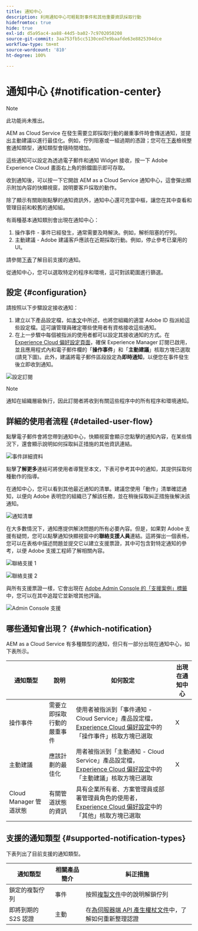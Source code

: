 ```yaml
---
title: 通知中心
description: 利用通知中心可輕鬆對事件和其他重要資訊採取行動
hidefromtoc: true
hide: true
exl-id: d5a95ac4-aa88-44d5-ba02-7c9702050208
source-git-commit: 3aa753fb5cc5130ced7e9baafde63e8825394dce
workflow-type: tm+mt
source-wordcount: '810'
ht-degree: 100%

---
```


# 通知中心 {#notification-center}

>[!NOTE]
>此功能尚未推出。

AEM as Cloud Service 在發生需要立即採取行動的嚴重事件時會傳送通知，並提出主動建議以進行最佳化。例如，佇列阻塞或一組過期的憑證；您可在[下表](#supported-notification-types)檢視整套通知類型，通知類型會隨時間增加。

這些通知可以設定為透過電子郵件和通知 Widget 接收，按一下 Adobe Experience Cloud 畫面右上角的鈴鐺圖示即可存取。

收到通知後，可以按一下它開啟 AEM as a Cloud Service 通知中心，這會彈出顯示附加內容的快顯視窗，說明要客戶採取的動作。

除了顯示有關剛剛點擊的通知資訊外，通知中心還可充當中樞，讓您在其中查看和管理目前和較舊的通知組。<!-- It can be accessed directly at the url TBD (Alexandru: I'm intentionally keeping it TBD for now so customers don't find it) -->

有兩種基本通知類別會出現在通知中心：

1. 操作事件 - 事件已經發生，通常需要及時解決。例如，解析阻塞的佇列。
1. 主動建議 - Adobe 建議客戶應該在近期採取行動。例如，停止參考已棄用的 UI。

請參閱[下表](#supported-notification-types)了解目前支援的通知。

從通知中心，您可以選取特定的程序和環境，這可對該範圍進行篩選。

## 設定 {#configuration}

請按照以下步驟設定接收通知：

1. 建立以下產品設定檔，如[本文](/help/journey-onboarding/notification-profiles.md)中所述，也將您組織的適當 Adobe ID 指派給這些設定檔。這可讓管理員確定哪些使用者有資格接收這些通知。
1. 在上一步驟中每個被指派的使用者都可以設定其接收通知的方式。在 [Experience Cloud 偏好設定頁面](https://experience.adobe.com/preferences/notification-section)，確保 Experience Manager 訂閱已啟用，並且應用程式內和電子郵件欄的「**操作事件**」和「**主動建議**」核取方塊已選取 (請見下圖)。此外，建議將電子郵件區段設定為&#x200B;**即時通知**，以便您在事件發生後立即收到通知。

![設定訂閱](/help/operations/assets/configure-subscriptions.png)

>[!NOTE]
>通知在組織層級執行，因此訂閱者將收到有關這些程序中的所有程序和環境通知。

## 詳細的使用者流程 {#detailed-user-flow}

點擊電子郵件會將您帶到通知中心，快顯視窗會顯示您點擊的通知內容，在某些情況下，還會顯示說明如何採取糾正措施的其他資訊連結。

![事件詳細資料](/help/operations/assets/incident-details.png)

點擊&#x200B;**了解更多**&#x200B;連結可將使用者導覽至本文，下表可參考其中的通知，其提供採取何種動作的指導。

在通知中心，您可以看到其他最近通知的清單。建議您使用「動作」清單確認通知，以便向 Adobe 表明您的組織已了解該任務，並在稍後採取糾正措施後解決該通知。

![通知清單](/help/operations/assets/notification-list.png)

在大多數情況下，通知應提供解決問題的所有必要內容。但是，如果對 Adobe 支援有疑問，您可以點擊通知快顯視窗中的&#x200B;**聯絡支援人員**&#x200B;連結。這將彈出一個表格，您可以在表格中描述問題並提交它以建立支援票證，其中可包含對特定通知的參考，以便 Adobe 支援工程師了解相關內容。

![聯絡支援 1](/help/operations/assets/contact-support1.png)

![聯絡支援 2](/help/operations/assets/contact-support2.png)

與所有支援票證一樣，它會出現在 [Adobe Admin Console 的「支援案例」標籤](https://helpx.adobe.com/tw/enterprise/using/support-for-enterprise.html)中，您可以在其中追蹤它並新增其他評論。

![Admin Console 支援](/help/operations/assets/admin-console-support.png)

## 哪些通知會出現？ {#which-notification}

AEM as a Cloud Service 有多種類型的通知，但只有一部分出現在通知中心，如下表所示。

| 通知類型 | 說明 | 如何設定 | 出現在通知中心 |
|---|---|---|---|
| 操作事件 | 需要立即採取行動的嚴重事件 | 使用者被指派到「事件通知 - Cloud Service」產品設定檔，[Experience Cloud 偏好設定](https://experience.adobe.com/preferences)中的「操作事件」核取方塊已選取 | X |
| 主動建議 | 應該計劃的最佳化 | 用者被指派到「主動通知 - Cloud Service」產品設定檔，[Experience Cloud 偏好設定](https://experience.adobe.com/preferences)中的「主動建議」核取方塊已選取 | X |
| Cloud Manager 管道狀態 | 有關管道狀態的資訊 | 具有企業所有者、方案管理員或部署管理員角色的使用者，[Experience Cloud 偏好設定](https://experience.adobe.com/preferences)中的「其他」核取方塊已選取 |  |

## 支援的通知類型 {#supported-notification-types}

下表列出了目前支援的通知類型。

| 通知類型 | 相關產品簡介 | 糾正措施 |
|---|---|---|
| 鎖定的複製佇列 | 事件 | 按照[複製文件](/help/operations/replication.md#troubleshooting)中的說明解鎖佇列 |
| 即將到期的 S2S 認證 | 主動 | 在[為伺服器端 API 產生權杖文件](/help/implementing/developing/introduction/generating-access-tokens-for-server-side-apis.md#refresh-credentials)中，了解如何重新整理認證 |

